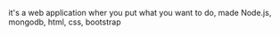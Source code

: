 it's a web application wher you put what you want to do, made Node.js, mongodb, html, css, bootstrap

